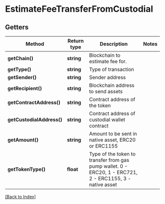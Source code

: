 # EstimateFeeTransferFromCustodial

## Getters

Method | Return type | Description | Notes
------------ | ------------- | ------------- | -------------
**getChain()** | **string** | Blockchain to estimate fee for. |
**getType()** | **string** | Type of transaction |
**getSender()** | **string** | Sender address |
**getRecipient()** | **string** | Blockchain address to send assets |
**getContractAddress()** | **string** | Contract address of the token |
**getCustodialAddress()** | **string** | Contract address of custodial wallet contract |
**getAmount()** | **string** | Amount to be sent in native asset, ERC20 or ERC1155 |
**getTokenType()** | **float** | Type of the token to transfer from gas pump wallet. 0 - ERC20, 1 - ERC721, 2 - ERC1155, 3 - native asset |

[[Back to Index]](../index.md)
